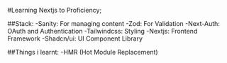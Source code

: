 #Learning Nextjs to Proficiency;

##Stack: 
-Sanity: For managing content
-Zod: For Validation
-Next-Auth: OAuth and Authentication
-Tailwindcss: Styling
-Nextjs: Frontend Framework
-Shadcn/ui: UI Component Library

##Things i learnt:
-HMR (Hot Module Replacement)
